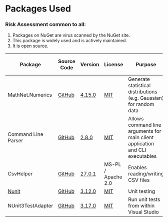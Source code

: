 

# Packages Used

### Risk Assessment common to all:
1. Packages on NuGet are virus scanned by the NuGet site.
2. This package is widely used and is actively maintained.
3. It is open source.

| Package | Source Code | Version | License | Purpose | Additional Risk Assessment |
| ------- | ------------| --------| ------- | ------- | -------------------------- |
| MathNet.Numerics | [GitHub](https://github.com/mathnet/mathnet-numerics)| [4.15.0](https://www.nuget.org/packages/MathNet.Numerics/4.15.0) |[MIT](https://opensource.org/licenses/MIT) | Generate statistical distributions (e.g. Gaussian) for random data | |
| Command Line Parser | [GitHub](https://github.com/commandlineparser/commandline) | [2.8.0](https://www.nuget.org/packages/CommandLineParser/2.8.0) | [MIT](https://opensource.org/licenses/MIT) | Allows command line arguments for main client application and CLI executables |
| CsvHelper | [GitHub](https://github.com/JoshClose/CsvHelper) | [27.0.1](https://www.nuget.org/packages/CsvHelper/27.0.1) | MS-PL / Apache 2.0 | Enables reading/writing CSV files |
| [Nunit](https://nunit.org/) |[GitHub](https://github.com/nunit/nunit) | [3.12.0](https://www.nuget.org/packages/NUnit/3.12.0) | [MIT](https://opensource.org/licenses/MIT) | Unit testing |
| NUnit3TestAdapter | [GitHub](https://github.com/nunit/nunit3-vs-adapter)| [3.17.0](https://www.nuget.org/packages/NUnit3TestAdapter/3.17.0) | [MIT](https://opensource.org/licenses/MIT) | Run unit tests from within Visual Studio |


